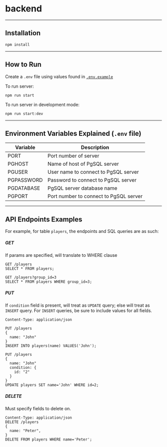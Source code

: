 # backend
---
## Installation

`npm install`

---
## How to Run

Create a `.env` file using values found in [`.env.example`](#environment-variables-explained-env-file)

To run server:

`npm run start`

To run server in development mode:

`npm run start:dev`

---
## Environment Variables Explained (`.env` file)

| Variable   | Description                            |
| ---------- | -------------------------------------- |
| PORT       | Port number of server                  |
| PGHOST     | Name of host of PgSQL server           |
| PGUSER     | User name to connect to PgSQL server   |
| PGPASSWORD | Password to connect to PgSQL server    |
| PGDATABASE | PgSQL server database name             |
| PGPORT     | Port number to connect to PgSQL server |

---
## API Endpoints Examples

For example, for table `players`, the endpoints and SQL queries are as such:

##### GET
If params are specified, will translate to WHERE clause
```
GET /players
SELECT * FROM players;

GET /players?group_id=3
SELECT * FROM players WHERE group_id=3;
```

##### PUT
If `condition` field is present, will treat as `UPDATE` query; else will treat as `INSERT` query. For `INSERT` queries, be sure to include values for all fields.
```
Content-Type: application/json

PUT /players
{
  name: "John"
}
INSERT INTO players(name) VALUES('John');

PUT /players
{
  name: "John"
  condition: {
    id: "2"
  }
}
UPDATE players SET name='John' WHERE id=2;
```

##### DELETE
Must specify fields to delete on.
```
Content-Type: application/json
DELETE /players
{
  name: "Peter",
}
DELETE FROM players WHERE name='Peter';
```
